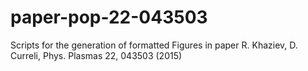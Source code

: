 # paper-pop-22-043503
Scripts for the generation of formatted Figures in paper R. Khaziev, D. Curreli, Phys. Plasmas 22, 043503 (2015)
